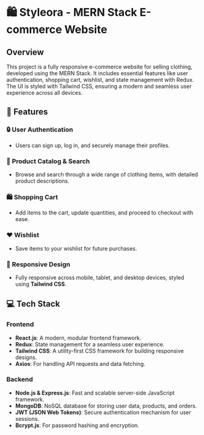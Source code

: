 # 🛍️ Styleora - MERN Stack E-commerce Website

## Overview
This project is a fully responsive e-commerce website for selling clothing, developed using the MERN Stack. It includes essential features like user authentication, shopping cart, wishlist, and state management with Redux. The UI is styled with Tailwind CSS, ensuring a modern and seamless user experience across all devices.

## 🚀 Features

### 🔒 User Authentication
- Users can sign up, log in, and securely manage their profiles.

### 🛒 Product Catalog & Search
- Browse and search through a wide range of clothing items, with detailed product descriptions.

### 🛍️ Shopping Cart
- Add items to the cart, update quantities, and proceed to checkout with ease.

### ❤️ Wishlist
- Save items to your wishlist for future purchases.

### 📱 Responsive Design
- Fully responsive across mobile, tablet, and desktop devices, styled using **Tailwind CSS**.



## 💻 Tech Stack

### Frontend
- **React.js**: A modern, modular frontend framework.
- **Redux**: State management for a seamless user experience.
- **Tailwind CSS**: A utility-first CSS framework for building responsive designs.
- **Axios**: For handling API requests and data fetching.

### Backend
- **Node.js & Express.js**: Fast and scalable server-side JavaScript framework.
- **MongoDB**: NoSQL database for storing user data, products, and orders.
- **JWT (JSON Web Tokens)**: Secure authentication mechanism for user sessions.
- **Bcrypt.js**: For password hashing and encryption.




